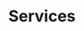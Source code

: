 ---
title: 'Services'
intro_image: "images/CESA_CONTABILIDAD.jpg"
intro_image_absolute: true
intro_image_hide_on_mobile: false
---